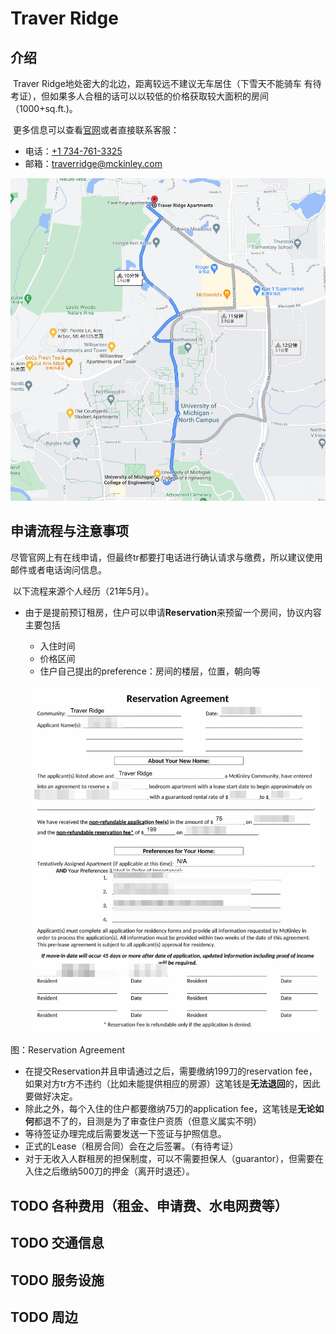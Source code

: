 # Traver Ridge

## 介绍

​ Traver Ridge地处密大的北边，距离较远不建议无车居住（下雪天不能骑车 有待考证），但如果多人合租的话可以以较低的价格获取较大面积的房间（1000+sq.ft.)。

​ 更多信息可以查看[官网](https://www.mckinley.com/apartments/michigan/ann-arbor/traver-ridge)或者直接联系客服：

* 电话：[+1 734-761-3325](tel:+1%20734-761-3325)&#x20;
* 邮箱：[traverridge@mckinley.com](mailto:traverridge@mckinley.com)

![tr-coe](../../.gitbook/assets/tr-coe.png)

## 申请流程与注意事项

​ 尽管官网上有在线申请，但最终tr都要打电话进行确认请求与缴费，所以建议使用邮件或者电话询问信息。

​ 以下流程来源个人经历（21年5月）。

*   由于是提前预订租房，住户可以申请**Reservation**来预留一个房间，协议内容主要包括

    * 入住时间
    * 价格区间
    * 住户自己提出的preference：房间的楼层，位置，朝向等

    ![reserve-agreement](../../.gitbook/assets/reserve-agreement.png)

图：Reservation Agreement

* 在提交Reservation并且申请通过之后，需要缴纳199刀的reservation fee，如果对方tr方不违约（比如未能提供相应的房源）这笔钱是**无法退回**的，因此要做好决定。
* 除此之外，每个入住的住户都要缴纳75刀的application fee，这笔钱是**无论如何**都退不了的，目测是为了审查住户资质（但意义属实不明）
* 等待签证办理完成后需要发送一下签证与护照信息。
* 正式的Lease（租房合同）会在之后签署。（有待考证）
* 对于无收入人群租房的担保制度，可以不需要担保人（guarantor），但需要在入住之后缴纳500刀的押金（离开时退还）。

## TODO 各种费用（租金、申请费、水电网费等）

## TODO 交通信息

## TODO 服务设施

## TODO 周边

